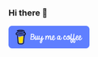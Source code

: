 ### Hi there 👋

<a href="https://www.buymeacoffee.com/mlcs" target="_blank">
  <img src="./buy_me_a_coffee.png" alt="Buy Me A Coffee" width="160">
</a>

<!--
**mlcsthor/mlcsthor** is a ✨ _special_ ✨ repository because its `README.md` (this file) appears on your GitHub profile.

Here are some ideas to get you started:

- 🔭 I’m currently working on ...
- 🌱 I’m currently learning ...
- 👯 I’m looking to collaborate on ...
- 🤔 I’m looking for help with ...
- 💬 Ask me about ...
- 📫 How to reach me: ...
- 😄 Pronouns: ...
- ⚡ Fun fact: ...
-->
